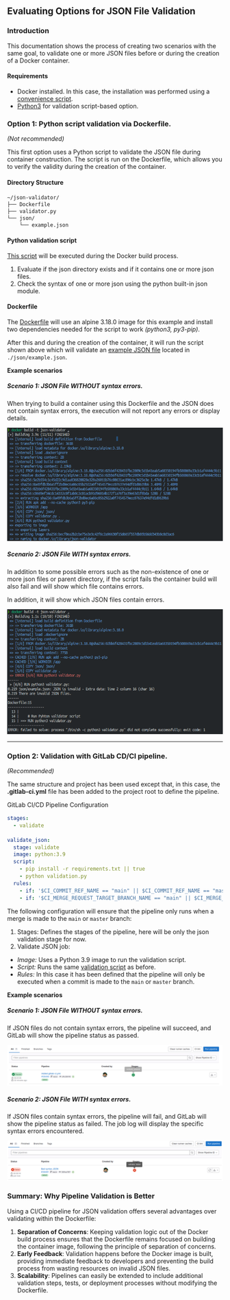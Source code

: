 ## Evaluating Options for JSON File Validation
### Introduction
This documentation shows the process of creating two scenarios with the same goal, to validate one or more JSON files before or during the creation of a Docker container.
#### Requirements
- Docker installed. In this case, the installation was performed using a [convenience script](https://get.docker.com/).
- [Python3](https://www.python.org/downloads/) for validation script-based option.

### Option 1: Python script validation via Dockerfile. 
_(Not recommended)_

This first option uses a Python script to validate the JSON file during container construction. The script is run on the Dockerfile, which allows you to verify the validity during the creation of the container.

#### Directory Structure

```plaintext
~/json-validator/
├── Dockerfile
├── validator.py
└── json/
    └── example.json
```

#### Python validation script

<a href="./validation.py">This script</a> will be executed during the Docker build process.
1) Evaluate if the json directory exists and if it contains one or more json files.
2) Check the syntax of one or more json using the python built-in json module.

#### Dockerfile

The <a href="./Dockerfile">Dockerfile</a> will use an alpine 3.18.0 image for this example and install two dependencies needed for the script to work _(python3, py3-pip)_.

After this and during the creation of the container, it will run the script shown above which will validate an <a href="./json/example.json">example JSON file</a> located in `./json/example.json`.

**Example scenarios**

##### Scenario 1: JSON File **WITHOUT** syntax errors.

When trying to build a container using this Dockerfile and the JSON does not contain syntax errors, the execution will not report any errors or display details.
<div align="center">
    <img src="./image/SuccessDockerBuild.png">
</div>

##### Scenario 2: JSON File **WITH** syntax errors.

In addition to some possible errors such as the non-existence of one or more json files or parent directory, if the script fails the container build will also fail and will show which file contains errors.

In addition, it will show which JSON files contain errors.

<div align="center">
    <img src="./image/FailedDockerBuild.png">
</div>

- - -

### Option 2: Validation with GitLab CD/CI pipeline. 
_(Recommended)_

The same structure and project has been used except that, in this case, the **.gitlab-ci.yml** file has been added to the project root to define the pipeline.

GitLab CI/CD Pipeline Configuration

```yaml
stages:
  - validate

validate_json:
  stage: validate
  image: python:3.9
  script:
    - pip install -r requirements.txt || true
    - python validation.py
  rules:
    - if: '$CI_COMMIT_REF_NAME == "main" || $CI_COMMIT_REF_NAME == "master"'
    - if: '$CI_MERGE_REQUEST_TARGET_BRANCH_NAME == "main" || $CI_MERGE_REQUEST_TARGET_BRANCH_NAME == "master"'
```

The following configuration will ensure that the pipeline only runs when a merge is made to the `main` or `master` branch:
1) Stages: Defines the stages of the pipeline, here will be only the json validation stage for now.
2) Validate JSON job:
- _Image:_ Uses a Python 3.9 image to run the validation script.
- _Script:_ Runs the same <a href="./validation.py">validation script</a> as before.
- _Rules:_ In this case it has been defined that the pipeline will only be executed when a commit is made to the `main` or `master` branch.

**Example scenarios**

##### Scenario 1: JSON File WITHOUT syntax errors.

If JSON files do not contain syntax errors, the pipeline will succeed, and GitLab will show the pipeline status as passed.

<div align="center">
    <img src="./image/SuccessPipeline.png">
</div>

##### Scenario 2: JSON File WITH syntax errors.

If JSON files contain syntax errors, the pipeline will fail, and GitLab will show the pipeline status as failed. 
The job log will display the specific syntax errors encountered.

<div align="center">
    <img src="./image/FailedPipeline.png">
</div>

### Summary: Why Pipeline Validation is Better
Using a CI/CD pipeline for JSON validation offers several advantages over validating within the Dockerfile:
1) **Separation of Concerns**: Keeping validation logic out of the Docker build process ensures that the Dockerfile remains focused on building the container image, following the principle of separation of concerns.
2) **Early Feedback**: Validation happens before the Docker image is built, providing immediate feedback to developers and preventing the build process from wasting resources on invalid JSON files.
3) **Scalability**: Pipelines can easily be extended to include additional validation steps, tests, or deployment processes without modifying the Dockerfile.